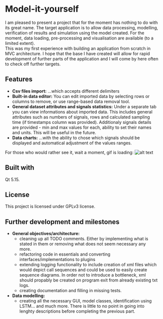 # Model-it-yourself

I am pleased to present a project that for the moment has nothing to do with its great name. The target application is to allow data processing, modelling, verification of results and simulation using the model created. For the moment, data loading, pre-processing and visualisation are available (to a limited extent).  
This was my first experience with building an application from scratch in MVC architecture. I hope that the base I have created will allow for rapid development of further parts of the application and I will come by here often to check off further targets.

## Features
- **Csv files import:** ...which accepts different delimiters
- **Built-in data editor:** You can edit imported data by selecting rows or columns to remove, or use range-based data removal tool.
- **General dataset attributes and signals statistics:** Under a separate tab you can view informations about imported data. This includes general attributes such as numbers of signals, rows and calculated sampling time (if timestamps column was provided). Additionaly signals details are provided - min and max values for each, ability to set their names and units. This will be useful in the future.
- **Data charts:** ...with the ability to chose which signals should be displayed and automatical adjustment of the values ranges.

For those who would rather see it, wait a moment, gif is loading:
![alt text](demos/MIY-features.gif)

## Built with
Qt 5.15.

## License
This project is licensed under GPLv3 license.

## Further development and milestones
- **General objectives/architecture:**
  - cleaning up all TODO comments. Either by implementing what is stated in them or removing what does not seem necessary any more.
  - refactoring code in essentials and converting interfaces/implementations to plugins
  - extending logging functionality to include creation of xml files which would depict call sequences and could be used to easily create sequence diagrams. 
   In order not to introduce a bottleneck, xml should propably be created on program exit from already existing txt logs.
  - creating documentation and filling in missing tests.
- **Data modelling:**
  - creating all the necessary GUI, model classes, identification using LSTM... and much more. 
    There is little to no point in going into lenghty descriptions before completing the previous part.
